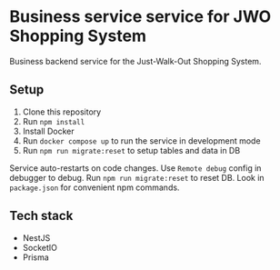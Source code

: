 # Business service service for JWO Shopping System

Business backend service for the Just-Walk-Out Shopping System.

## Setup

1. Clone this repository
2. Run `npm install`
3. Install Docker
4. Run `docker compose up` to run the service in development mode
5. Run `npm run migrate:reset` to setup tables and data in DB

Service auto-restarts on code changes. Use `Remote debug` config in debugger to debug. Run `npm run migrate:reset` to reset DB. Look in `package.json` for convenient npm commands.

## Tech stack

- NestJS
- SocketIO
- Prisma
